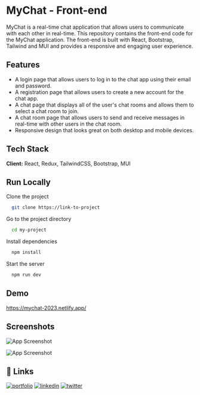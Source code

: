 
# MyChat - Front-end

MyChat is a real-time chat application that allows users to communicate with each other in real-time. This repository contains the front-end code for the MyChat application. The front-end is built with React, Bootstrap, Tailwind and MUI and provides a responsive and engaging user experience.


## Features

- A login page that allows users to log in to the chat app using their email and password.
- A registration page that allows users to create a new account for the chat app.
- A chat page that displays all of the user's chat rooms and allows them to select a chat room to join.
- A chat room page that allows users to send and receive messages in real-time with other users in the chat room.
- Responsive design that looks great on both desktop and mobile devices.

## Tech Stack

**Client:** React, Redux, TailwindCSS, Bootstrap, MUI




## Run Locally

Clone the project

```bash
  git clone https://link-to-project
```

Go to the project directory

```bash
  cd my-project
```

Install dependencies

```bash
  npm install
```

Start the server

```bash
  npm run dev
```


## Demo

https://mychat-2023.netlify.app/


## Screenshots

![App Screenshot](https://res.cloudinary.com/bidcode/image/upload/v1683605989/Mychat_bxqi3g.png)

![App Screenshot](https://res.cloudinary.com/bidcode/image/upload/v1683606104/mychat-msg_hs9jlg.png)


## 🔗 Links
[![portfolio](https://img.shields.io/badge/my_portfolio-000?style=for-the-badge&logo=ko-fi&logoColor=white)](https://katherineoelsner.com/)
[![linkedin](https://img.shields.io/badge/linkedin-0A66C2?style=for-the-badge&logo=linkedin&logoColor=white)](https://www.linkedin.com/)
[![twitter](https://img.shields.io/badge/twitter-1DA1F2?style=for-the-badge&logo=twitter&logoColor=white)](https://twitter.com/)

